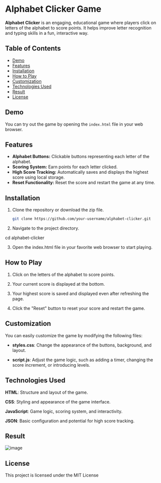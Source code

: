 # Alphabet Clicker Game

**Alphabet Clicker** is an engaging, educational game where players click on letters of the alphabet to score points. It helps improve letter recognition and typing skills in a fun, interactive way.

## Table of Contents

- [Demo](#demo)
- [Features](#features)
- [Installation](#installation)
- [How to Play](#how-to-play)
- [Customization](#customization)
- [Technologies Used](#technologies-used)
- [Result](#result)
- [License](#license)

## Demo

You can try out the game by opening the `index.html` file in your web browser.

## Features

- **Alphabet Buttons:** Clickable buttons representing each letter of the alphabet.
- **Scoring System:** Earn points for each letter clicked.
- **High Score Tracking:** Automatically saves and displays the highest score using local storage.
- **Reset Functionality:** Reset the score and restart the game at any time.

## Installation

1. Clone the repository or download the zip file.
   ```bash
   git clone https://github.com/your-username/alphabet-clicker.git
   
2. Navigate to the project directory.

cd alphabet-clicker

3. Open the index.html file in your favorite web browser to start playing.

## How to Play

1. Click on the letters of the alphabet to score points.

2. Your current score is displayed at the bottom.

3. Your highest score is saved and displayed even after refreshing the page.

4. Click the "Reset" button to reset your score and restart the game.

## Customization

You can easily customize the game by modifying the following files:

- **styles.css**: Change the appearance of the buttons, background, and layout.

- **script.js**: Adjust the game logic, such as adding a timer, changing the score increment, or introducing levels.

## Technologies Used

**HTML**: Structure and layout of the game.

**CSS**: Styling and appearance of the game interface.

**JavaScript**: Game logic, scoring system, and interactivity.

**JSON**: Basic configuration and potential for high score tracking.

## Result

![image](https://github.com/user-attachments/assets/ab0fa807-b3a2-46f9-a98d-8f53964d77cf)

## License

This project is licensed under the MIT License
